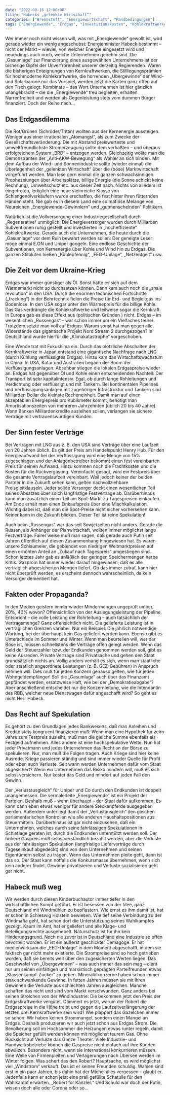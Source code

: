 ```yaml
---
date: "2022-08-16 12:00:00"
title: "Habecks „gelenkte Wirtschaft“"
categories: ["Brennstoff", "Energiewirtschaft", "Randbedingungen"]
tags: ["Energiewende", "Erdgas", "Investitionskosten", "Kohlekraftwerke"]
---
```


		
Wer immer noch nicht wissen will, was mit „Energiewende“ gewollt ist, wird gerade wieder ein wenig angeschubst: Energieminister Habeck bestimmt – nicht der Markt – wieviel, von welcher Energie eingesetzt wird und neuerdings auch noch, welche Unternehmen genehm sind. Die „Gasumlage“ zur Finanzierung eines ausgewählten Unternehmens ist der bisherige Gipfel der Unverfrorenheit unserer derzeitig Regierenden. Waren die bisherigen Enteignungen von Kernkraftwerken, die Stilllegungsprämien für hochmoderne Kohlekraftwerke, die horrenden „Übergewinne“ der Wind- und Solarbarone nur das Vorspiel, werden jetzt die Karten ganz offen auf den Tisch gelegt: Kombinate – das Wort Unternehmen ist hier gänzlich unangebracht – die die „Energiewende“ treu begleiten, erhalten Narrenfreiheit und werden als Gegenleistung stets vom dummen Bürger finanziert. Doch der Reihe nach…


## Das Erdgasdilemma

Die Rot/Grünen (Schröder/Trittin) wollten aus der Kernenergie aussteigen. Weniger aus einer irrationalen „Atomangst“, als zum Zwecke der Gesellschaftsveränderung. Die mit Abstand preiswerteste und umweltfreundlichste Stromerzeugung sollte dem verhaßten – und überaus erfolgreichem System „BRD“ – entzogen werden. Gleichzeitig wollte man die Demonstranten der „Anti-AKW-Bewegung“ als Wähler an sich binden. Mit dem Aufbau der Wind- und Sonnenindustrie sollte (wieder einmal) die Überlegenheit der „gelenkten Wirtschaft“ über die (böse) Marktwirtschaft vorgeführt werden. Man lese gern einmal die ganzen schwachsinnigen Prophezeiungen über Arbeitsplätze, billige Energie (die Sonne schickt keine Rechnung), Umweltschutz etc. aus dieser Zeit nach. Nichts von alledem ist eingetreten, lediglich eine neue steinreiche Klasse von Schlangenölverkäufern wurde erschaffen, die fest hinter ihren fütternden Händen steht. Nie gab es in diesem Land eine so mafiöse Melange von Neureichen „Energiewende-Gewinnlern“ und „gutmenschelnden“ Politikern.

Natürlich ist die Vollversorgung einer Industriegesellschaft durch „Regenerative“ unmöglich. Die Energieversorger wurden durch Milliarden Subventionen ruhig gestellt und investierten in „hocheffiziente“ Kohlekraftwerke. Gerade auch die Unternehmen, die heute durch die „Gasumlage“ vor dem Ruin bewahrt werden sollen: Der geneigte Leser möge einmal E.ON und Uniper googeln. Eine endlose Geschichte der Subventionen, von Kernenergie über Kohle und Wind hin zu Erdgas. Die ganzen Stilblüten hießen „Kohlepfennig“, „EEG-Umlage“, „Netzentgelt“ usw.


## Die Zeit vor dem Ukraine-Krieg

Erdgas war immer günstiger als Öl. Sonst hätte es sich auf dem Wärmemarkt nicht so durchsetzen können. Dann kam auch noch die „shale revolution“ in den USA. Durch die enormen technischen Fortschritte („fracking“) in der Bohrtechnik fielen die Preise für Erd- und Begleitgas ins Bodenlose. In den USA sogar unter den Wärmepreis für die billige Kohle. Das Gas verdrängte die Kohlekraftwerke und teilweise sogar die Kernkraft. In Europa gab es diese Effekt aus (politischen Gründen ) nicht. Erdgas – im wesentlichen „Russengas“ – war schon immer um ein Vielfaches teurer. Trotzdem setzte man voll auf Erdgas. Warum sonst hat man gegen alle Widerstände das gigantische Projekt Nord Stream 2 durchgezogen? In Deutschland wurde hierfür die „Klimakatastrophe“ vorgeschoben.

Eine Wende trat mit Fukushima ein. Durch das plötzliche Abschalten der Kernkraftwerke in Japan entstand eine gigantische Nachfrage nach LNG (durch Kühlung verflüssigtes Erdgas). Hinzu kam das Wirtschaftswachstum in China. In USA, Katar und Australien begann der Boom der Verflüssigungsanlagen. Absehbar stiegen die lokalen Erdgaspreise wieder an. Erdgas hat gegenüber Öl und Kohle einen entscheidenden Nachteil: Der Transport ist sehr kapitalintensiv. Egal, ob durch lange Rohleitungen und Verdichtung oder verflüssigt und mit Tankern. Bei kontinentalen Pipelines und Verflüssigungsanlagen mit zugehöriger Infrastruktur und Tankern sind Milliarden Dollar die kleinste Recheneinheit. Damit man auf einen akzeptablen Energiepreis pro Kubikmeter kommt, benötigt man Amortisationszeiten von mehreren Jahrzehnten (üblich 20 bis 40 Jahre). Wenn Banken Milliardenkredite ausleihen sollen, verlangen sie sichere Verträge mit vertrauenswürdigen Kunden.


## Der Sinn fester Verträge

Bei Verträgen mit LNG aus z. B. den USA sind Verträge über eine Laufzeit von 20 Jahren üblich. Es gilt der Preis am Handelspunkt Henry Hub. Für den Energieaufwand bei der Verflüssigung wird eine Menge von 15% zugeschlagen und der Anlagenbetreiber bekommt einen fest vereinbarten Preis für seinen Aufwand. Hinzu kommen noch die Frachtkosten und die Kosten für die Rückvergasung. Vereinfacht gesagt, wird ein Festpreis über die gesamte Vertragslaufzeit vereinbart. Weil jedoch keiner der beiden Partner in die Zukunft sehen kann, gelten nachvollziehbare Preisgleitklauseln. Jeder solide Versorger deckt einen wesentlichen Teil seines Absatzes über solch langfristige Festverträge ab. Darüberhinaus kann man zusätzlich einen Teil am Spot-Markt zu Tagespreisen einkaufen. Am Ende erhält man einen Einkaufspreis über eine Mischkalkulation. Wichtig dabei ist, daß man die Spot-Preise nicht sicher vorhersehen kann. Keiner kann in die Zukunft blicken. Dieser Teil ist reine Spekulation!

Auch beim „Russengas“ war das seit Sowjetzeiten nicht anders. Gerade die Russen, als Anhänger der Planwirtschaft, wollten immer möglichst lange Festverträge. Fairer weise muß man sagen, daß gerade auch Putin seit Jahren öffentlich auf diesen Zusammenhang hingewiesen hat. Es waren unsere Schlaumeier, die geblendet von niedrigen Weltmarktpreisen auf einen erhöhten Anteil an „Zukauf nach Tagespreis“ umgestiegen sind. Schon letztes Jahr gab es anläßlich der geringen Speichermengen herbe Kritik. Gazprom hat immer wieder darauf hingewiesen, daß es alle vertraglich abgesicherten Mengen liefert. Ob das immer zutraf, kann hier nicht überprüft werden, es erscheint dennoch wahrscheinlich, da kein Versorger dementiert hat.


## Fakten oder Propaganda?

In den Medien geistern immer wieder Mindermengen ungeprüft umher. 20%, 40% wovon? Offensichtlich von der Auslegungsleistung der Pipeline. Entspricht – die volle Leistung der Rohrleitung – auch tatsächlich der Vertragsmenge? Ganz offensichtlich nicht. Die gelieferte Leistung ist in vertraglichen Grenzen variabel. Nur ein Beispiel: Die jährlich notwendige Wartung, bei der überhaupt kein Gas geliefert werden kann. Ebenso gibt es Unterschiede im Sommer und Winter. Wenn man beurteilen will, wer der Böse ist, müssen schnellstens die Verträge offen gelegt werden. Wenn das Geld der Steuerzahler bzw. der Endkunden genommen werden soll, gibt es keine Ausreden. Private Verträge sind Privatsache und gehen den Staat grundsätzlich nichts an. Völlig anders verhält es sich, wenn man staatliche oder staatlich angeordnete Leistungen (z. B. GEZ-Gebühren) in Anspruch nehmen will. Dies muß für jeden Konzern genauso gelten, wie für jeden Wohngeldempfänger! Soll die „Gasumlage“ auch über das Finanzamt gepfändet werden, ersatzweise Haft, wie bei der „Demokratieabgabe“? Aber anschließend entscheidet nur die Konzernleitung, wie die Intendantin des RBB, welcher neue Dienstwagen dafür angeschafft wird? So geht es nicht Herr Habeck.


## Das Recht auf Spekulation

Es gehört zu den Grundlagen jedes Bankwesens, daß man Anleihen und Kredite stets kongruent finanzieren muß: Wenn man eine Hypothek für zehn Jahre zum Festpreis ausleiht, muß man die gleiche Summe ebenfalls als Festgeld aufnehmen. Alles andere ist eine hochspekulative Wette. Nun hat jeder Privatmann und jedes Unternehmen das Recht an der Börse zu spekulieren. Nur, man muß die Folgen tragen. Auch Kriege sind hier keine Ausrede. Kriege passieren ständig und sind immer wieder Quelle für Profit oder eben auch Verluste. Seit wann werden Unternehmen dafür vom Staat abgesichert? Wenn ein Unternehmen das Risiko mindern will, muß es sich selbst versichern. Nur kostet das Geld und mindert auf jeden Fall den Gewinn.

Der „Verlustausgleich“ für Uniper und Co durch den Endkunden ist doppelt unangemessen. Die vermaledeite „Energiewende“ ist ein Projekt der Parteien. Deshalb muß – wenn überhaupt – der Staat dafür aufkommen. Es kann dann eben etwas weniger für andere Steckenpferde ausgegeben werden. Außerdem unterliegt damit der „Verlustausgleich“ den gleichen parlamentarischen Kontrollen wie alle anderen Haushaltspositionen aus Steuermitteln. Darüberhinaus ist gar nicht einzusehen, daß ein Unternehmen, welches durch seine fahrlässigen Spekulationen in Schieflage geraten ist, durch die Endkunden unterstützt werden soll. Der höhere Gaspreis muß selbstverständlich bezahlt werden, aber die Verluste aus der fahrlässigen Spekulation (langfristige Lieferverträge durch Tageseinkauf abgedeckt) sind von dem Unternehmen und seinen Eigentümern selbst zu tragen. Wenn das Unternehmen pleite geht, dann ist das so. Der Staat kann notfalls die Konkursmasse übernehmen, wenn sich kein anderer findet. Gewinne privatisieren und Verluste sozialisieren geht gar nicht.


## Habeck muß weg

Wir werden durch diesen Kinderbuchautor immer tiefer in den wirtschaftlichen Sumpf geführt. Er ist besessen von der Idee, ganz Deutschland mit Windmühlen zu bepflastern. Wie ernst es ihm damit ist, hat er schon in Schleswig Holstein bewiesen. Wie tief seine Verbindung zu der Windmafia geht, hat schon dort die Unterstützung seines Wahlkampfes gezeigt. Kaum im Amt, hat er geliefert und alle Klage- und Beteiligungsrechte ausgehebelt. Naturschutz ist für ihn kein Hinderungsgrund. Noch nie zuvor ist in Deutschland eine Industrie so offen bevorteilt worden. Er ist ein äußerst geschickter Demagoge. Er hat medienwirksam die „EEG-Umlage“ in dem Moment abgeschafft, in dem sie faktisch gar nicht mehr existierte. Die Strompreise sind so hoch getrieben worden, daß sie bereits weit über den zugesicherten Werten liegen. Das Geschwafel von „Übergewinnen“ – was auch immer das sein mag – dient nur um seinen einfältigen und marxistisch geprägten Parteifreunden etwas „Klassenkampf-Zucker“ zu geben. Mineralölkonzerne haben schon immer stark schwankende Gewinne. In fetten Jahren müssen sie mit ihren Gewinnen die Verluste aus schlechten Jahren ausgleichen. Manche schaffen das nicht und sind vom Markt verschwunden. Ganz anders bei seinen Strolchen von der Windindustrie: Die bekommen jetzt den Preis der Erdgaskraftwerke vergütet. Dämmert es jetzt, warum der Robert die Erdgaspreise in die Höhe treibt und gegen die Laufzeitverlängerung der letzten drei Kernkraftwerke sein wird? Wie plappert das Gazelchen immer so schön: Wir haben keinen Strommangel, sondern einen Mangel an Erdgas. Deshalb produzieren wir auch jetzt schon aus Erdgas Strom. Die Bevölkerung soll im Hochsommer die Heizungen etwas runter regeln, damit die Speicher gefüllt werden können mit möglichst teurem Gas. Ohne Rücksicht auf Verluste das Ganze Theater. Viele Industrie- und Handwerksbetriebe können die Gaspreise nicht einfach auf ihre Kunden abwälzen. Besonders nicht, wenn sie international konkurrieren müssen. Eine Welle von Firmenpleiten und Verlagerungen nach Übersee werden im Winter folgen. Was schert das den Robert? Hauptsache, es wird möglichst viel „Windstrom“ verkauft. Das ist er seinen Freunden schuldig. Wahlen sind erst in ein paar Jahren, bis dahin hat der Michel alles vergessen – glaubt er. Jedenfalls kann er schon jetzt eine prall gefüllte Schatulle für den Wahlkampf erwarten. „Robert for Kanzler.“ Und Schuld war doch der Putin, wissen doch alle oder Corona oder so…

